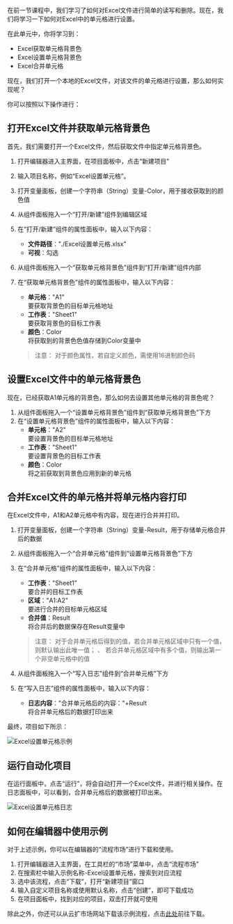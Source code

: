 在前一节课程中，我们学习了如何对Excel文件进行简单的读写和删除。现在，我们将学习一下如何对Excel中的单元格进行设置。

在此单元中，你将学习到：
- Excel获取单元格背景色
- Excel设置单元格背景色
- Excel合并单元格

现在，我们打开一个本地的Excel文件，对该文件的单元格进行设置，那么如何实现呢？

你可以按照以下操作进行：

## 打开Excel文件并获取单元格背景色
首先，我们需要打开一个Excel文件，然后获取文件中指定单元格背景色。
1. 打开编辑器进入主界面，在项目面板中，点击“新建项目”
2. 输入项目名称，例如“Excel设置单元格”。
3. 打开变量面板，创建一个字符串（String）变量-Color，用于接收获取到的颜色值
4. 从组件面板拖入一个“打开/新建”组件到编辑区域
5. 在“打开/新建”组件的属性面板中，输入以下内容：
    - **文件路径**："./Excel设置单元格.xlsx"
    - **可视**：勾选
6. 从组件面板拖入一个“获取单元格背景色”组件到“打开/新建”组件内部
7. 在“获取单元格背景色”组件的属性面板中，输入以下内容：
    - **单元格**："A1"</br>要获取背景色的目标单元格地址
    - **工作表**："Sheet1"</br>要获取背景色的目标工作表
    - **颜色**：Color</br>将获取到的背景色色值存储到Color变量中

    >注意：
    >对于颜色属性，若自定义颜色，需使用16进制颜色码

## 设置Excel文件中的单元格背景色
现在，已经获取A1单元格的背景色，那么如何去设置其他单元格的背景色呢？
1. 从组件面板拖入一个“设置单元格背景色”组件到“获取单元格背景色”下方
2. 在“设置单元格背景色”组件的属性面板中，输入以下内容：
    - **单元格**："A2"</br>要设置背景色的目标单元格地址
    - **工作表**："Sheet1"</br>要设置背景色的目标工作表
    - **颜色**：Color</br>将之前获取到背景色应用到新的单元格

## 合并Excel文件的单元格并将单元格内容打印
在Excel文件中，A1和A2单元格中有内容，现在进行合并并打印。
1. 打开变量面板，创建一个字符串（String）变量-Result，用于存储单元格合并后的数据
2. 从组件面板拖入一个“合并单元格”组件到“设置单元格背景色”下方
3. 在“合并单元格”组件的属性面板中，输入以下内容：
    - **工作表**："Sheet1"</br>要合并的目标工作表
    - **区域**："A1:A2"</br>要进行合并的目标单元格区域
    - **合并值**：Result</br>将合并后的数据保存在Result变量中
    
    >注意：
    >对于合并单元格后得到的值，若合并单元格区域中只有一个值，则默认输出此唯一值； 、
    >若合并单元格区域中有多个值，则输出第一个非空单元格中的值

4. 从组件面板拖入一个“写入日志”组件到“合并单元格”下方
5. 在“写入日志”组件的属性面板中，输入以下内容：
    - **日志内容**："合并单元格后的内容："+Result</br>将合并单元格后的数据打印出来

最终，项目如下所示：

![Excel设置单元格示例](https://docimages.blob.core.chinacloudapi.cn/images/EncooLearn/OfficeExcel/Excel-setTheCell.PNG)

## 运行自动化项目
在运行面板中，点击“运行”，将会自动打开一个Excel文件，并进行相关操作。在日志面板中，可以看到，合并单元格后的数据被打印出来。

![Excel设置单元格日志](https://docimages.blob.core.chinacloudapi.cn/images/EncooLearn/OfficeExcel/log-setTheCell.PNG)

## 如何在编辑器中使用示例
对于上述示例，你可以在编辑器的“流程市场”进行下载和使用。
1. 打开编辑器进入主界面，在工具栏的“市场”菜单中，点击“流程市场”
2. 在搜索栏中输入示例名称-Excel设置单元格，搜索到对应流程
3. 选中该流程，点击“下载”，打开“新建项目”窗口
4. 输入自定义项目名称或使用默认名称，点击“创建”，即可下载成功
5. 在项目面板中，找到对应的项目，双击打开就可使用

除此之外，你还可以从云扩市场网站下载该示例流程，点击[此处]()前往下载。
